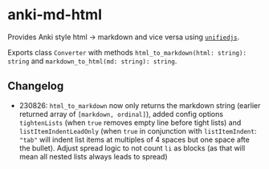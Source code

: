 # anki-md-html

Provides Anki style html → markdown and vice versa using [`unifiedjs`](https://unifiedjs.com).

Exports class `Converter` with methods `html_to_markdown(html: string): string` and `markdown_to_html(md: string): string`.

## Changelog

- 230826: `html_to_markdown` now only returns the markdown string (earlier returned array of `[markdown, ordinal]`), added config options `tightenLists` (when `true` removes empty line before tight lists) and `listItemIndentLeadOnly` (when `true` in conjunction with `listItemIndent`: `"tab"` will indent list items at multiples of 4 spaces but one space afte the bullet). Adjust spread logic to not count `li` as blocks (as that will mean all nested lists always leads to spread)